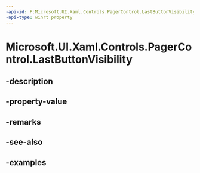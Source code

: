 ```yaml
---
-api-id: P:Microsoft.UI.Xaml.Controls.PagerControl.LastButtonVisibility
-api-type: winrt property
---
```


# Microsoft.UI.Xaml.Controls.PagerControl.LastButtonVisibility

<!--
public Microsoft.UI.Xaml.Controls.PagerControlButtonVisibility LastButtonVisibility { get; set; }
-->


## -description

## -property-value

## -remarks

## -see-also

## -examples


